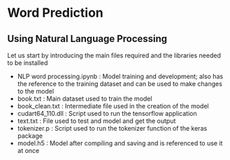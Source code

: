 # Word Prediction

## Using Natural Language Processing

Let us start by introducing the main files required and the libraries needed to be installed

* NLP word processing.ipynb : Model training and development; also has the reference to the training dataset and can be used to make changes to the model
* book.txt : Main dataset used to train the model
* book_clean.txt : Intermediate file used in the creation of the model
* cudart64_110.dll : Script used to run the tensorflow application
* text.txt : File used to test and model and get the output
* tokenizer.p : Script used to run the tokenizer function of the keras package
* model.h5 : Model after compiling and saving and is referenced to use it at once
